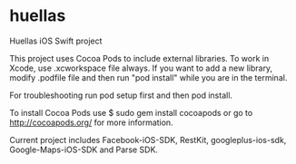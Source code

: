 # huellas

Huellas iOS Swift project

This project uses Cocoa Pods to include external libraries. To work in Xcode, use .xcworkspace file always. 
If you want to add a new library, modify .podfile file and then run "pod install" while you are in the terminal. 

For troubleshooting run pod setup first and then pod install.

To install Cocoa Pods use $ sudo gem install cocoapods or go to http://cocoapods.org/ for more information. 

Current project includes Facebook-iOS-SDK, RestKit, googleplus-ios-sdk, Google-Maps-iOS-SDK and Parse SDK. 

